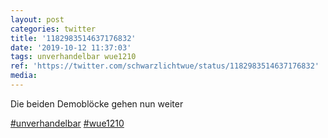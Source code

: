 ```yaml
---
layout: post
categories: twitter
title: '1182983514637176832'
date: '2019-10-12 11:37:03'
tags: unverhandelbar wue1210
ref: 'https://twitter.com/schwarzlichtwue/status/1182983514637176832'
media:
---
```

Die beiden Demoblöcke gehen nun weiter

[#unverhandelbar](/t/unverhandelbar) [#wue1210](/t/wue1210)